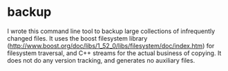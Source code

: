 # backup

I wrote this command line tool to backup large collections of infrequently changed files. It uses the boost filesystem library (http://www.boost.org/doc/libs/1_52_0/libs/filesystem/doc/index.htm) for filesystem traversal, and C++ streams for the actual business of copying. It does not do any version tracking, and generates no auxiliary files.

